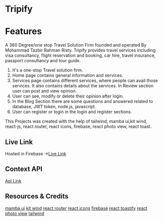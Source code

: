 # Tripify

# Features

A 360 Degree/one stop Travel Solution Firm founded and
operated By Mohammad Tazbir Rahman Risty. Tripify provides travel services including visa consultancy, flight reservation and booking, car hire, travel insurance, passport consultancy and tour guide.

1. It's a one-stop Travel solution firm.
2. Home page contains general information and services.
3. Services page contains different services, where people can avail those services. It also contains details about the services. In Review section user can post and view opinion.
4. User can see, modify or delete their opinion after login.
5. In the Blog Section there are some questions and answered related to database, JWT token, node.js, javascript.
6. User can register or login in the login and register sections.

This Projects was created with the help of tailwind, mamba ui,kit wind, react-js, react router, react icons, firebase, react photo view, react toast.

## Live Link

Hosted in Firebase ->[Live Link](https://tripify-9f444.web.app)

## Context API

[Api Link](https://tripify-server.vercel.app/)

## Resources & Credits

[mamba ui](https://www.mambaui.com/components/article)
[kit wind](https://kitwind.io/products/kometa/components)
[react router](https://reactrouter.com/en/main)
[react icons](https://react-icons.github.io/react-icons/)
[firebase](https://console.firebase.google.com/u/0/)
[react toastify](https://www.npmjs.com/package/react-toastify)
[react photo view](https://www.npmjs.com/package/react-photo-view)
[tailwind](https://tailwindcss.com/docs/guides/create-react-app)
